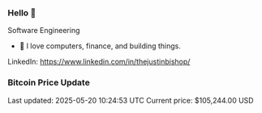 ### Hello 🤙  

Software Engineering

- 🔭 I love computers, finance, and building things.
  
LinkedIn: https://www.linkedin.com/in/thejustinbishop/  

















































































































































































































































































































### Bitcoin Price Update
Last updated: 2025-05-20 10:24:53 UTC
Current price: $105,244.00 USD
